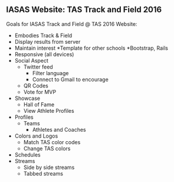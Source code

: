 ## IASAS Website: TAS Track and Field 2016

Goals for IASAS Track and Field @ TAS 2016 Website:
* Embodies Track & Field
* Display results from server
* Maintain interest
  *Template for other schools
  *Bootstrap, Rails
* Responsive (all devices)
* Social Aspect
  * Twitter feed 
    * Filter language
    * Connect to Gmail to encourage
  * QR Codes
  * Vote for MVP
* Showcase 
  * Hall of Fame
  * View Athlete Profiles
* Profiles
  * Teams
    * Athletes and Coaches
* Colors and Logos
  * Match TAS color codes
  * Change TAS colors
* Schedules
* Streams
  * Side by side streams
  * Tabbed streams




